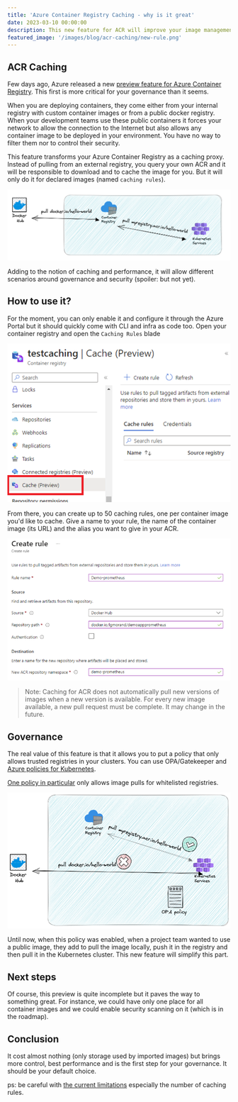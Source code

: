 ```yaml
---
title: 'Azure Container Registry Caching - why is it great'
date: 2023-03-10 00:00:00
description: This new feature for ACR will improve your image management
featured_image: '/images/blog/acr-caching/new-rule.png'
---
```


## ACR Caching

Few days ago, Azure released a new [preview feature for Azure Container Registry](https://learn.microsoft.com/en-us/azure/container-registry/tutorial-registry-cache). This first is more critical for your governance than it seems.

When you are deploying containers, they come either from your internal registry with custom container images or from a public docker registry. When your development teams use these public containers it forces your network to allow the connection to the Internet but also allows any container image to be deployed in your environment. You have no way to filter them nor to control their security.

This feature transforms your Azure Container Registry as a caching proxy. Instead of pulling from an external registry, you query your own ACR and it will be responsible to download and to cache the image for you. But it will only do it for declared images (named `caching rules`).

![ACR Caching](../images/blog/acr-caching/acr-caching.png)

Adding to the notion of caching and performance, it will allow different scenarios around governance and security (spoiler: but not yet).

## How to use it?

For the moment, you can only enable it and configure it through the Azure Portal but it should quickly come with CLI and infra as code too.
Open your container registry and open the `Caching Rules` blade

![Caching rules](../images/blog/acr-caching/caching-rule.png)

From there, you can create up to 50 caching rules, one per container image you'd like to cache. Give a name to your rule, the name of the container image (its URL) and the alias you want to give in your ACR.

![Create a new rule](../images/blog/acr-caching/new-rule.png)




> Note: Caching for ACR does not automatically pull new versions of images when a new version is available. For every new image available, a new pull request must be complete. It may change in the future.

## Governance

The real value of this feature is that it allows you to put a policy that only allows trusted registries in your clusters. You can use OPA/Gatekeeper and [Azure policies for Kubernetes](https://learn.microsoft.com/en-us/azure/governance/policy/concepts/policy-for-kubernetes).

[One policy in particular](https://github.com/Azure/azure-policy/blob/master/built-in-policies/policyDefinitions/Kubernetes/ContainerAllowedImages.json) only allows image pulls for whitelisted registries.

![Unique container registry](../images/blog/acr-caching/policy-acr.png)

Until now, when this policy was enabled, when a project team wanted to use a public image, they add to pull the image locally, push it in the registry and then pull it in the Kubernetes cluster. This new feature will simplify this part.

## Next steps

Of course, this preview is quite incomplete but it paves the way to something great. For instance, we could have only one place for all container images and we could enable security scanning on it (which is in the roadmap).

## Conclusion

It cost almost nothing (only storage used by imported images) but brings more control, best performance and is the first step for your governance. It should be your default choice.

ps: be careful with [the current limitations](https://learn.microsoft.com/en-us/azure/container-registry/tutorial-registry-cache#preview-limitations) especially the number of caching rules.
